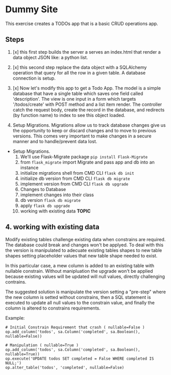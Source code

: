 # Dummy Site
This exercise creates a TODOs app that is a basic CRUD operations app.

## Steps
1. [x] this first step builds the server a serves an index.html that render a data object JSON like: a python list.

2. [x] this second step replace the data object with a SQLAlchemy operation that query for all the row in a given table. A database connection is setup.

3. [x] Now let's modify this app to get a Todo App. The model is a simple database that have a single table which saves one field called 'description'. The view is one input in a form which targets '/todos/create' with POST method and a list item render. The controller catch the request body, create the record in the database, and redirects (by function name) to index to see this object loaded.

4. Setup Migrations. Migrations allow us to track database changes give us the opportunity to keep or discard changes and to move to previous versions. This comes very important to make changes in a secure manner and to handle/prevent data lost.
  - Setup Migrations.
    1. We'll use Flask-Migrate package `pip install Flask-Migrate`
    2. from `flask_migrate` import Migrate and pass app and db into an instance
    3. initialize migrations shell from CMD CLI `flask db init`
    4. initialize db version from CMD CLI `flask db migrate`
    5. implement version from CMD CLI `flask db upgrade`
    6. Changes to Database
      1. implement changes into their class
      2. db version `flask db migrate`
      3. apply `flask db upgrade`
      4. working with existing data **TOPIC**


## 4. working with existing data
Modify existing tables challenge existing data when constrains are required. The database could break and changes won't be applyed. To deal with this the version is manipulated to adecuate existing tables shapes to new table shapes setting placeholder values that new table shape needed to exist.

In this particular case, a mew column is added to an existing table with nullable constrain. Without manipluation the upgrade won't be applied because existing values will be updated will null values, directly challenging contrains.

The suggested solution is manipulate the version setting a "pre-step" where the new column is setted without constrains, then a SQL statement is executed to update all null values to the constrain value, and finally the column is altered to constrains requirements.

Example:
~~~
# Initial Constrain Requirement that crash ( nullable=False )
op.add_column('todos', sa.Column('completed', sa.Boolean(), nullable=False))

# Manipulation ( nullable=True )
op.add_column('todos', sa.Column('completed', sa.Boolean(), nullable=True))
op.execute('UPDATE todos SET completed = False WHERE completed IS NULL;')
op.alter_table('todos', 'completed', nullable=False)
~~~
